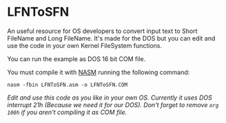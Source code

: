 # LFNToSFN
An useful resource for OS developers to convert input text to Short FileName and Long FileName. It's made for the DOS but you can edit and use the code in your own Kernel FileSystem functions.

You can run the example as DOS 16 bit COM file.

You must compile it with [NASM](http://www.nasm.us) running the following command:

`nasm -fbin LFNToSFN.asm -o LFNToSFN.COM`

*Edit and use this code as you like in your own OS. Currently it uses DOS interrupt 21h (Because we need it for our DOS). Don't forget to remove `org 100h` if you aren't compiling it as COM file.*
